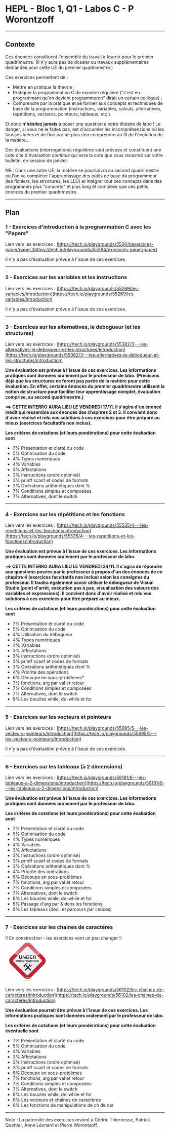 # HEPL - Bloc 1, Q1 - Labos C - P Worontzoff

<hr />

## Contexte

Ces énoncés constituent l'ensemble du travail à fournir pour le premier quadrimestre. (Il n'y aura pas de dossier ou travaux supplémentaires demandés pour cette UE du premier quadrimestre.)

Ces exercices permettent de :
* Mettre en pratique la théorie&nbsp;;
* Pratiquer la programmation C de manière régulière ("c'est en programmant qu'on devient programmeron" dirait un certain collègue)&nbsp;;
* Comprendre par la pratique et se former aux concepts et techniques de base de la programmation (instructions, variables, calculs, alternatives, répétitions, vecteurs, pointeurs, tableaux, etc.).

Et donc **n'hésitez jamais** à poser une question à votre titulaire de labo&nbsp;! Le danger, si vous ne le faites pas, est d'accumler les incompréhensions où les fausses idées et de finir par ne plus rien comprendre au fil de l'évolution de la matière...

Des évaluations (interrogations) régulières sont prévues et constituent une cote dite d'*évaluation continue* qui sera la cote que vous recevrez sur votre bulletin, en session de janvier.

NB : Dans une autre UE, la matière se poursuivra au second quadrimestre où l'on va compléter l'apprentissage des outils de base du programmeur (les fichiers, les structures, les LLU) et intégrer tout ces concepts dans des programmes plus "concrets" et plus long et complexe que ces petits énoncés du premier quadrimestre.

<hr />

## Plan

### 1 - Exercices d'introduction à la programmation C avec les "Papers"

Lien vers les exercices : [https://tech.io/playgrounds/55264/exercices-paper/paper](https://tech.io/playgrounds/55264/exercices-paper/paper)

Il n'y a pas d'évaluation prévue à l'issue de ces exercices.

<hr />

### 2 - Exercices sur les variables et les instructions

Lien vers les exercices : [https://tech.io/playgrounds/55269/les-variables/introduction](https://tech.io/playgrounds/55269/les-variables/introduction)

Il n'y a pas d'évaluation prévue à l'issue de ces exercices.

<hr />

### 3 - Exercices sur les alternatives, le debogueur (et les structures)

Lien vers les exercices : [https://tech.io/playgrounds/55382/3---les-alternatives-le-debogueur-et-les-structures/introduction](https://tech.io/playgrounds/55382/3---les-alternatives-le-debogueur-et-les-structures/introduction)

**Une évaluation est prévue à l'issue de ces exercices. Les informations pratiques sont données oralement par le professeur de labo. (Précisons déjà que les structures ne feront pas partie de la matière pour cette évaluation. En effet, certains énoncés du premier quadrimestre utilisent la notion de structure pour faciliter leur apprentissage complet, évaluation comprise, au second quadrimestre.)**

**==> CETTE INTERRO AURA LIEU LE VENDREDI 17/11. Il s'agira d'un énoncé inédit qui ressemble aux énoncés des chapitres 2 et 3. Il convient donc d'avoir réalisé et relu vos solutions à ces exercices pour être préparé au mieux (exercices facultatifs non inclus).**

**Les critères de cotations (et leurs pondérations) pour cette évaluation sont**

* 7%	Présentation et clarté du code
* 5%	Optimisation du code
* 4%	Types numériques
* 4%	Variables
* 3%	Affectations
* 3%	Instructions (ordre optimisé)
* 3%	printf scanf et codes de formats
* 3%	Opérations arithmétiques dont %
* 7%	Conditions simples et composées
* 7%	Alternatives, dont le switch

<hr />

### 4 - Exercices sur les répétitions et les fonctions

Lien vers les exercices : [https://tech.io/playgrounds/55535/4---les-repetitions-et-les-fonctions/introduction](https://tech.io/playgrounds/55535/4---les-repetitions-et-les-fonctions/introduction)

**Une évaluation est prévue à l'issue de ces exercices. Les informations pratiques sont données oralement par le professeur de labo.**

**==> CETTE INTERRO AURA LIEU LE VENDREDI 24/11. Il s'agira de répondre aux questions posées par le professeur à propos d'un des énoncés de ce chapitre 4 (exercices facultatifs non inclus) selon les consignes du professeur. Il faudra également savoir utiliser le débogueur de Visual Studio (point d'arrêt, exécution pas à pas, visualisation des valeurs des variables et expressions). Il convient donc d'avoir réalisé et relu vos solutions à ces exercices pour être préparé au mieux.**

**Les critères de cotations (et leurs pondérations) pour cette évaluation sont**

* 7%	Présentation et clarté du code
* 5%	Optimisation du code
* 4%	Utilisation du débogueur
* 4%	Types numériques
* 4%	Variables
* 3%	Affectations
* 3%	Instructions (ordre optimisé)
* 3%	printf scanf et codes de formats
* 3%	Opérations arithmétiques dont %
* 4%	Priorité des opérations
* 6%	Découpe en sous-problèmes* 
* 7%	fonctions, arg par val et retour
* 7%	Conditions simples et composées
* 7%	Alternatives, dont le switch
* 8%	Les boucles while, do-while et for

<hr />

### 5 - Exercices sur les vecteurs et pointeurs

Lien vers les exercices : [https://tech.io/playgrounds/55695/5---les-vecteurs-pointeurs/introduction](https://tech.io/playgrounds/55695/5---les-vecteurs-pointeurs/introduction)

Il n'y a pas d'évaluation prévue à l'issue de ces exercices.

<hr />

### 6 - Exercices sur les tableaux (à 2 dimensions)

Lien vers les exercices : [https://tech.io/playgrounds/59181/6---les-tableaux-a-2-dimensions/introduction](https://tech.io/playgrounds/59181/6---les-tableaux-a-2-dimensions/introduction)

**Une évaluation est prévue à l'issue de ces exercices. Les informations pratiques sont données oralement par le professeur de labo.**

**Les critères de cotations (et leurs pondérations) pour cette évaluation sont**

* 7%	Présentation et clarté du code
* 5%	Optimisation du code
* 4%	Types numériques
* 4%	Variables
* 3%	Affectations
* 3%	Instructions (ordre optimisé)
* 3%	printf scanf et codes de formats
* 3%	Opérations arithmétiques dont %
* 4%	Priorité des opérations
* 6%	Découpe en sous-problèmes
* 7%	fonctions, arg par val et retour
* 7%	Conditions simples et composées
* 7%	Alternatives, dont le switch
* 8%	Les boucles while, do-while et for
* 5%	Passage d'arg par & dans les fonctions
* 8%	Les tableaux (décl. et parcours par indices)

<hr />

### 7 - Exercices sur les chaines de caractères

!! En construction - les exercices vont un peu changer !! ![En construction - les exercices vont un peu changer !!](en_constr.jpg)

Lien vers les exercices : [https://tech.io/playgrounds/56102/les-chaines-de-caracteres/introduction](https://tech.io/playgrounds/56102/les-chaines-de-caracteres/introduction)

**Une évaluation pourrait être prévue à l'issue de ces exercices. Les informations pratiques sont données oralement par le professeur de labo.**

**Les critères de cotations (et leurs pondérations) pour cette évaluation éventuelle sont**

* 7%	Présentation et clarté du code
* 5%	Optimisation du code
* 4%	Variables
* 3%	Affectations
* 3%	Instructions (ordre optimisé)
* 3%	printf scanf et codes de formats
* 6%	Découpe en sous-problèmes
* 7%	fonctions, arg par val et retour
* 7%	Conditions simples et composées
* 7%	Alternatives, dont le switch
* 8%	Les boucles while, do-while et for
* 6%	Les vecteurs et chaînes de caractères
* 6%	Les fonctions de manipulations de ch de car

<hr />

Note : La paternité des exercices revient à Cédric Thiernesse, Patrick Quettier, Anne Léonard et Pierre Worontzoff.